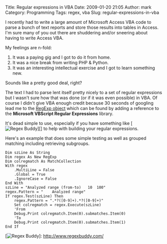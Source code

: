 Title: Regular expressions in VBA
Date: 2009-01-20 21:05
Author: mark
Category: Programming
Tags: regex, vba
Slug: regular-expressions-in-vba

I recently had to write a large amount of Microsoft Access VBA code to
parse a bunch of text reports and store those results into tables in
Access. I'm sure many of you out there are shuddering and/or sneering
about having to write Access VBA.

My feelings are n-fold:

1.  It was a paying gig and I got to do it from home.
2.  It was a nice break from writing PHP & Python.
3.  It was an interesting intellectual exercise and I got to learn
    something new.

</p>

Sounds like a pretty good deal, right?

The text I had to parse lent itself pretty nicely to a set of regular
expressions but I wasn't sure how that was done (or if it was even
possible) in VBA. Of course I didn't give VBA enough credit because 30
seconds of googling lead me to the [RegExp object][] which can be found
by adding a reference to the **Microsoft VBScript Regular Expressions**
library.

It's dead simple to use, especially if you have something like [![Regex
Buddy][]][] to help with building your regular expressions.

Here's an example that does some simple testing as well as grouped
matching including retrieving subgroups.

    Dim szLine As String    
    Dim regex As New RegExp    
    Dim colregmatch As MatchCollection    
    With regex        
        .MultiLine = False        
        .Global = True        
        .IgnoreCase = False    
    End With    
    szLine = "Analyzed range (from-to)   10  100"    
    regex.Pattern = "    Analyzed range"    
    If regex.Test(szLine) Then        
        regex.Pattern = ".*?([0-9]+).*?([0-9]+)"        
        Set colregmatch = regex.Execute(szLine)        
        'From        
        Debug.Print colregmatch.Item(0).submatches.Item(0)        
        'To        
        Debug.Print colregmatch.Item(0).submatches.Item(1)     
    End If

  [RegExp object]: http://msdn.microsoft.com/en-us/library/ms974570.aspx#scripting05_topic2
  [Regex Buddy]: http://farm4.static.flickr.com/3447/3228727140_280fa74bce.jpg?v=0
  [![Regex Buddy][]]: http://www.regexbuddy.com/
